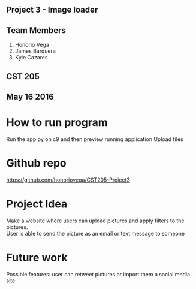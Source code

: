 ## Project 3 - Image loader

## Team Members 
1. Honorio Vega
2. James Barquera
3. Kyle Cazares

## CST 205
## May 16 2016

# How to run program

Run the app.py on c9 and then preview running application
Upload files

# Github repo

https://github.com/honoriovega/CST205-Project3

# Project Idea

Make a website where users can upload pictures and apply filters to the pictures.  
User is able to send the picture as an email or text message to someone  

# Future work
Possible features: user can retweet pictures or import them a social media site
